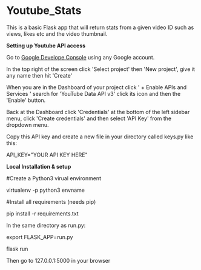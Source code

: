 # Youtube_Stats

This is a basic Flask app that will return stats from a given video ID such as views, likes etc and the video thumbnail.

<b>Setting up Youtube API access</b>

Go to <a href="https://console.developers.google.com">Google Develope Console</a> using any Google account.

In the top right of the screen click 'Select project' then 'New project', give it any name then hit 'Create'

When you are in the Dashboard of your project click ' + Enable APIs and Services ' search for 'YouTube Data API v3' click its icon and then the 'Enable' button.

Back at the Dashboard click 'Credentials' at the bottom of the left sidebar menu, click 'Create credentials' and then select 'API Key' from the dropdown menu.

Copy this API key and create a new file in your directory called keys.py like this:

API_KEY="YOUR API KEY HERE"


<b>Local Installation & setup</b>

#Create a Python3 virual environment

virtualenv -p python3 envname

#Install all requirements (needs pip)

pip install -r requirements.txt

In the same directory as run.py:

export FLASK_APP=run.py

flask run

Then go to 127.0.0.1:5000 in your browser


